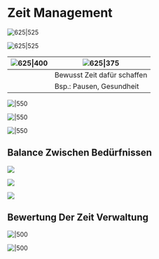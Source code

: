 # Zeit Management

![625|525](assets/Pasted%20image%2020230831133548.png)

![625|525](assets/Pasted%20image%2020230831133621.png)

| ![625\|400](assets/Pasted%20image%2020230831133703.png) | ![625\|375](assets/Pasted%20image%2020230831133812.png) |  
| -------------------------------------------------- | -------------------------------------------------- |  
| | Bewusst Zeit dafür schaffen |  
| | Bsp.: Pausen, Gesundheit | 

![|550](assets/Pasted%20image%2020230831134017.png)

![|550](assets/Pasted%20image%2020230831134443.png)

![|550](assets/Pasted%20image%2020230831134532.png)

## Balance Zwischen Bedürfnissen

![](assets/Pasted%20image%2020230831134720.png)

![](assets/Pasted%20image%2020230831134946.png)

![](assets/Pasted%20image%2020230831135006.png)

## Bewertung Der Zeit Verwaltung

![|500](assets/Pasted%20image%2020230831135150.png)

![|500](assets/Pasted%20image%2020230831135106.png)